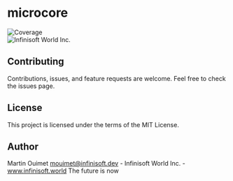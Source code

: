 # microcore

![Coverage](https://img.shields.io/badge/Coverage-100%25-brightgreen.svg)<br />
![Infinisoft World Inc.](https://pbs.twimg.com/profile_banners/1034959025857851392/1673900508/600x200)



## Contributing
Contributions, issues, and feature requests are welcome. Feel free to check the issues page.

## License
This project is licensed under the terms of the MIT License.

## Author
Martin Ouimet mouimet@infinisoft.dev - Infinisoft World Inc. - www.infinisoft.world
The future is now